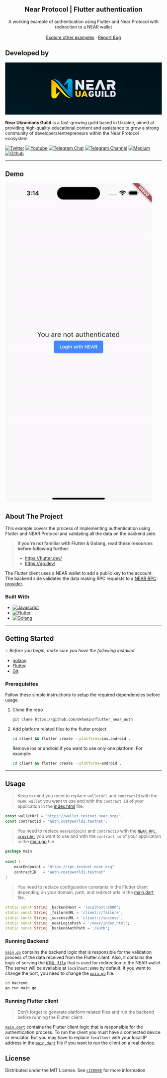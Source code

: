 <!-- PROJECT LOGO -->
<br />
<div align="center">
  <h2 align="center">Near Protocol | Flutter authentication</h2>

  <p align="center">
    A working example of authentication using Flutter and Near Protocol with redirection to a NEAR wallet
    <br />
    <br />
    <a href="https://github.com/nearuaguild"> Explore other examples</a>
    ·
    <a href="https://github.com/okhomin/flutter_near_auth/issues">Report Bug</a>
  </p>
</div>

## Developed by

![Near Ukrainians Guild cover](assets/cover.png)

**Near Ukrainians Guild** is a fast-growing guild based in Ukraine, aimed at providing high-quality educational content and assistance to grow a strong community of developers/entrepreneurs within the Near Protocol ecosystem

[![Twitter][twitter]][twitter-url]
[![Youtube][youtube]][youtube-url]
[![Telegram Chat][telegram-chat]][telegram-chat-url]
[![Telegram Channel][telegram-channel]][telegram-channel-url]
[![Medium][medium]][medium-url]
[![Github][github]][github-url]

---

<!-- Demo -->

## Demo

![Demo](assets/demo.gif)

<!-- ABOUT THE PROJECT -->

## About The Project

This example covers the process of implementing authentication using Flutter and NEAR Protocol and validating all the data on the backend side.

> **If you're not familiar with Flutter & Golang, read these resources before following further**:
> * https://flutter.dev/
> * https://go.dev/

The Flutter client uses a NEAR wallet to add a public key to the account.  
The backend side validates the data making RPC requests to a [NEAR RPC provider](https://docs.near.org/api/rpc/providers).

### Built With

- [![Javascript][javascript]][javascript-url]
- [![Flutter][flutter]][flutter-url]
- [![Golang][golang]][golang-url]

---

<!-- GETTING STARTED -->

## Getting Started

💡 _Before you begin, make sure you have the following installed_

- [golang](https://go.dev/dl/)
- [Flutter](https://docs.flutter.dev/get-started/install)
- [Git](https://git-scm.com/book/en/v2/Getting-Started-Installing-Git/)

### Prerequisites

Follow these simple instructions to setup the required dependencies before usage

1. Clone the repo
   ```sh
   git clone https://github.com/okhomin/flutter_near_auth
   ```
2. Add platform related files to the flutter project
   ```sh
   cd client && flutter create --platforms=ios,android .
   ```
   Remove ios or android if you want to use only one platform. For example:
   ```sh
   cd client && flutter create --platforms=android .
   ```
---

<!-- USAGE EXAMPLES -->

## Usage

> Keep in mind you need to replace `walletUrl` and `contractId` with the `NEAR wallet` you want to use and with the `contract id` of your application in the [index.html](./backend/index.html#L9-L10) file.
```javascript
const walletUrl = 'https://wallet.testnet.near.org/';
const contractId = 'auth.coatyworld1.testnet';
```
> You need to replace `nearEndpoint` and `contractID` with the [`NEAR RPC provider`](https://docs.near.org/api/rpc/providers) you want to use and with the `contract id` of your application in the [main.go](./backend/cmd/main.go#L15-L18) file.
```go
package main

const (
	nearEndpoint = "https://rpc.testnet.near.org"
	contractID   = "auth.coatyworld1.testnet"
)
```
> You need to replace configuration constants in the Flutter client depending on your domain, path, and redirect urls in the [main.dart](./client/lib/main.dart#L112-L116) file.
```dart
static const String _backendHost = 'localhost:8080';
static const String _failureURL = 'client://failure';
static const String _successURL = 'client://success';
static const String _nearLoginPath = '/near/index.html';
static const String _backendAuthPath = '/auth';
```

### Running Backend
[`main.go`](./backend/cmd/main.go) contains the backend logic that is responsible for the validation process of the data received from the Flutter client.
Also, it contains the logic of serving the [`HTML file`](./backend/index.html) that is used for redirection to the NEAR wallet.  
The server will be available at `localhost:8080` by default. If you want to change the port, you need to change the [`main.go`](./backend/cmd/main.go#L108) file.

```sh
cd backend
go run main.go
```

### Running Flutter client
> Don't forget to generate platform related files and run the backend before running the Flutter client.

[`main.dart`](./client/lib/main.dart) contains the Flutter client logic that is responsible for the authentication process.
To run the client you must have a connected device or emulator. But you may have to replace `localhost` with your local IP address in the [`main.dart`](./client/lib/main.dart#L112) file if you want to run the client on a real device.

## License

Distributed under the MIT License. See [`LICENSE`](./LICENSE) for more information.

<!-- MARKDOWN LINKS & IMAGES -->
<!-- https://www.markdownguide.org/basic-syntax/#reference-style-links -->

<!-- Built with -->

[javascript]: https://img.shields.io/badge/javascript-000000?style=for-the-badge&logo=javascript&logoColor=F7E018
[javascript-url]: https://developer.mozilla.org/en-US/docs/Web/JavaScript
[golang]: https://img.shields.io/badge/Go-00ADD8?style=for-the-badge&logo=go&logoColor=white
[golang-url]: https://go.dev/
[flutter]: https://img.shields.io/badge/Flutter-02569B?style=for-the-badge&logo=flutter&logoColor=white
[flutter-url]: https://flutter.dev/

<!-- Socials -->

[twitter]: https://img.shields.io/badge/news-1DA1F2?style=for-the-badge&logo=twitter&logoColor=white
[youtube]: https://img.shields.io/badge/broadcasting-282828?style=for-the-badge&logo=youtube&logoColor=ff0000
[medium]: https://img.shields.io/badge/articles-202020?style=for-the-badge&logo=medium&logoColor=ffffff
[telegram-chat]: https://img.shields.io/badge/chat-229ED9?style=for-the-badge&logo=telegram&logoColor=white
[telegram-channel]: https://img.shields.io/badge/channel-229ED9?style=for-the-badge&logo=telegram&logoColor=white
[github]: https://img.shields.io/badge/code-000000?style=for-the-badge&logo=github&logoColor=ffffff
[twitter-url]: https://twitter.com/nearuaguild
[youtube-url]: https://www.youtube.com/@nearprotocolukraineguild4064
[medium-url]: https://medium.com/near-protocol-ua
[telegram-chat-url]: https://t.me/nearprotocolua
[telegram-channel-url]: https://t.me/nearprotocoluachannel
[github-url]: https://github.com/nearuaguild